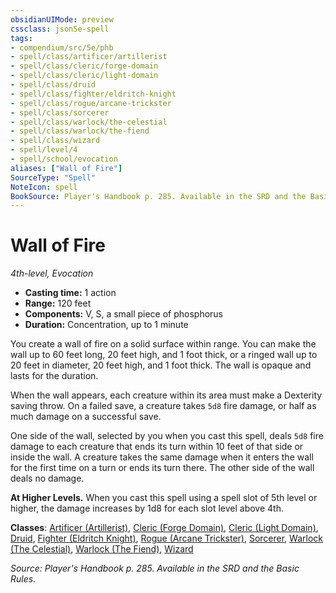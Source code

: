 ```yaml
---
obsidianUIMode: preview
cssclass: json5e-spell
tags:
- compendium/src/5e/phb
- spell/class/artificer/artillerist
- spell/class/cleric/forge-domain
- spell/class/cleric/light-domain
- spell/class/druid
- spell/class/fighter/eldritch-knight
- spell/class/rogue/arcane-trickster
- spell/class/sorcerer
- spell/class/warlock/the-celestial
- spell/class/warlock/the-fiend
- spell/class/wizard
- spell/level/4
- spell/school/evocation
aliases: ["Wall of Fire"]
SourceType: "Spell"
NoteIcon: spell
BookSource: Player's Handbook p. 285. Available in the SRD and the Basic Rules.
---
```

# Wall of Fire
*4th-level, Evocation*  

- **Casting time:** 1 action
- **Range:** 120 feet
- **Components:** V, S, a small piece of phosphorus
- **Duration:** Concentration, up to 1 minute

You create a wall of fire on a solid surface within range. You can make the wall up to 60 feet long, 20 feet high, and 1 foot thick, or a ringed wall up to 20 feet in diameter, 20 feet high, and 1 foot thick. The wall is opaque and lasts for the duration.

When the wall appears, each creature within its area must make a Dexterity saving throw. On a failed save, a creature takes `5d8` fire damage, or half as much damage on a successful save.

One side of the wall, selected by you when you cast this spell, deals `5d8` fire damage to each creature that ends its turn within 10 feet of that side or inside the wall. A creature takes the same damage when it enters the wall for the first time on a turn or ends its turn there. The other side of the wall deals no damage.

**At Higher Levels.** When you cast this spell using a spell slot of 5th level or higher, the damage increases by 1d8 for each slot level above 4th.

**Classes**: [Artificer (Artillerist)](/2-Mechanics/CLI/classes/artificer-artillerist-tce.md), [Cleric (Forge Domain)](/2-Mechanics/CLI/classes/cleric-forge-domain-xge.md), [Cleric (Light Domain)](/2-Mechanics/CLI/classes/cleric-light-domain.md), [Druid](/2-Mechanics/CLI/classes/druid.md), [Fighter (Eldritch Knight)](/2-Mechanics/CLI/classes/fighter-eldritch-knight.md), [Rogue (Arcane Trickster)](/2-Mechanics/CLI/classes/rogue-arcane-trickster.md), [Sorcerer](/2-Mechanics/CLI/classes/sorcerer.md), [Warlock (The Celestial)](/2-Mechanics/CLI/classes/warlock-the-celestial-xge.md), [Warlock (The Fiend)](/2-Mechanics/CLI/classes/warlock-the-fiend.md), [Wizard](/2-Mechanics/CLI/classes/wizard.md)

*Source: Player's Handbook p. 285. Available in the SRD and the Basic Rules.*